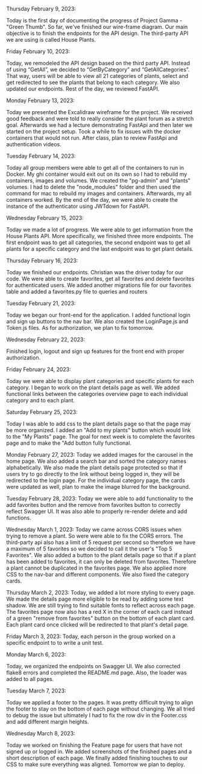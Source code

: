 Thursday February 9, 2023:

Today is the first day of documenting the progress of Project Gamma - "Green Thumb". So far, we've finished our wire-frame diagram. Our main objective is to finish the endpoints for the API design. The third-party API we are using is called House Plants.

Friday February 10, 2023:

Today, we remodeled the API design based on the third party API. Instead of using “GetAll”, we decided to “GetByCategory” and “GetAllCategories”. That way, users will be able to view all 21 categories of plants, select and get redirected to see the plants that belong to each category. We also updated our endpoints. Rest of the day, we reviewed FastAPI.

Monday February 13, 2023:

Today we presented the Excalidraw wireframe for the project. We received good feedback and were told to really consider the plant forum as a stretch goal. Afterwards we had a lecture demonstrating FastApi and then later we started on the project setup. Took a while to fix issues with the docker containers that would not run. After class, plan to review FastApi and authentication videos.

Tuesday February 14, 2023:

Today all group members were able to get all of the containers to run in Docker. My ghi container would exit out on its own so I had to rebuild my containers, images and volumes. We created the "pg-admin" and "plants" volumes. I had to delete the "node_modules" folder and then used the command for mac to rebuild my images and containers. Afterwards, my all containers worked. By the end of the day, we were able to create the instance of the authenticator using JWTdown for FastAPI.

Wednesday February 15, 2023:

Today we made a lot of progress. We were able to get information from the House Plants API. More specifically, we finished three more endpoints. The first endpoint was to get all categories, the second endpoint was to get all plants for a specific category and the last endpoint was to get plant details.

Thursday February 16, 2023:

Today we finished our endpoints. Christian was the driver today for our code. We were able to create favorites, get all favorites and delete favorites for authenticated users. We added another migrations file for our favorites table and added a favorites.py file to queries and routers

Tuesday February 21, 2023:

Today we began our front-end for the application. I added functional login and sign up buttons to the nav bar. We also created the LoginPage.js and Token.js files. As for authorization, we plan to fix tomorrow.

Wednesday February 22, 2023:

Finished login, logout and sign up features for the front end with proper authorization.

Friday February 24, 2023:

Today we were able to display plant categories and specific plants for each category. I began to work on the plant details page as well. We added functional links between the categories overview page to each individual category and to each plant.

Saturday February 25, 2023:

Today I was able to add css to the plant details page so that the page may be more organized. I added an "Add to my plants" button which would link to the "My Plants" page. The goal for next week is to complete the favorites page and to make the "Add button fully functional.

Monday February 27, 2023:
Today we added images for the carousel in the home page. We also added a search bar and sorted the category names alphabetically.
We also made the plant details page protected so that if users try to go directly to the link without being logged in, they will be redirected to the login page. For the individual category page, the cards were updated as well, plan to make the image blurred for the background.

Tuesday February 28, 2023:
Today we were able to add functionality to the add favorites button and the remove from favorites button to correctly reflect Swagger UI. It was also able to properly re-render delete and add functions.

Wednesday March 1, 2023:
Today we came across CORS issues when trying to remove a plant. So were were able to fix the CORS errors. The third-party api also has a limit of 5 request per second so therefore we have a maximum of 5 favorites so we decided to call it the user's "Top 5 Favorites". We also added a button to the plant details page so that if a plant has been added to favorites, it can only be deleted from favorites. Therefore a plant cannot be duplicated in the favorites page. We also applied more CSS to the nav-bar and different components. We also fixed the category cards.

Thursday March 2, 2023:
Today, we added a lot more styling to every page. We made the details page more eligible to be read by adding some text shadow.
We are still trying to find suitable fonts to reflect across each page. The favorites page now also has a red X in the corner of each card instead of a green "remove from favorites" button on the bottom of each plant card. Each plant card once clicked will be redirected to that plant's detail page.

Friday March 3, 2023:
Today, each person in the group worked on a specific endpoint to to write a unit test.

Monday March 6, 2023:

Today, we organized the endpoints on Swagger UI. We also corrected flake8 errors and completed the README.md page. Also, the loader was added to all pages.

Tuesday March 7, 2023:

Today we applied a footer to the pages. It was pretty difficult trying to align the footer to stay on the bottom of each page without changing. We all tried to debug the issue but ultimately I had to fix the row div in the Footer.css and add different margin heights.

Wednesday March 8, 2023:

Today we worked on finishing the Feature page for users that have not signed up or logged in. We added screenshots of the finished pages and a short description of each page. We finally added finishing touches to our CSS to make sure everything was aligned. Tomorrow we plan to deploy.
